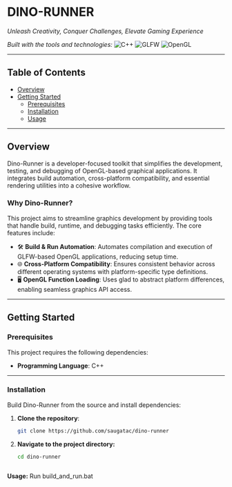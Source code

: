 # DINO-RUNNER

*Unleash Creativity, Conquer Challenges, Elevate Gaming Experience*

_Built with the tools and technologies:_
![C++](https://img.shields.io/badge/-C++-blue) ![GLFW](https://img.shields.io/badge/-GLFW-lightgrey) ![OpenGL](https://img.shields.io/badge/-OpenGL-blueviolet)

---

## Table of Contents

- [Overview](#overview)
- [Getting Started](#getting-started)
  - [Prerequisites](#prerequisites)
  - [Installation](#installation)
  - [Usage](#usage)

---

## Overview

Dino-Runner is a developer-focused toolkit that simplifies the development, testing, and debugging of OpenGL-based graphical applications. It integrates build automation, cross-platform compatibility, and essential rendering utilities into a cohesive workflow.

### Why Dino-Runner?

This project aims to streamline graphics development by providing tools that handle build, runtime, and debugging tasks efficiently. The core features include:

- 🛠️ **Build & Run Automation**: Automates compilation and execution of GLFW-based OpenGL applications, reducing setup time.
- 🌐 **Cross-Platform Compatibility**: Ensures consistent behavior across different operating systems with platform-specific type definitions.
- 🖥 **OpenGL Function Loading**: Uses glad to abstract platform differences, enabling seamless graphics API access.

---

## Getting Started

### Prerequisites

This project requires the following dependencies:

- **Programming Language**: C++

---

### Installation

Build Dino-Runner from the source and install dependencies:

1. **Clone the repository**:

   ```bash
   git clone https://github.com/saugatac/dino-runner
2. **Navigate to the project directory:**

   ```bash
   cd dino-runner
  
**Usage:**
Run build_and_run.bat
